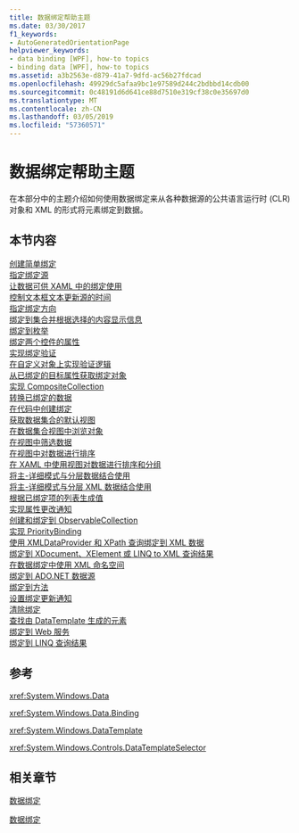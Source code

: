 ```yaml
---
title: 数据绑定帮助主题
ms.date: 03/30/2017
f1_keywords:
- AutoGeneratedOrientationPage
helpviewer_keywords:
- data binding [WPF], how-to topics
- binding data [WPF], how-to topics
ms.assetid: a3b2563e-d879-41a7-9dfd-ac56b27fdcad
ms.openlocfilehash: 49929dc5afaa9bc1e97589d244c2bdbbd14cdb00
ms.sourcegitcommit: 0c48191d6d641ce88d7510e319cf38c0e35697d0
ms.translationtype: MT
ms.contentlocale: zh-CN
ms.lasthandoff: 03/05/2019
ms.locfileid: "57360571"
---
```

# <a name="data-binding-how-to-topics"></a>数据绑定帮助主题
在本部分中的主题介绍如何使用数据绑定来从各种数据源的公共语言运行时 (CLR) 对象和 XML 的形式将元素绑定到数据。  
  
## <a name="in-this-section"></a>本节内容  
 [创建简单绑定](how-to-create-a-simple-binding.md)  
 [指定绑定源](how-to-specify-the-binding-source.md)  
 [让数据可供 XAML 中的绑定使用](how-to-make-data-available-for-binding-in-xaml.md)  
 [控制文本框文本更新源的时间](how-to-control-when-the-textbox-text-updates-the-source.md)  
 [指定绑定方向](how-to-specify-the-direction-of-the-binding.md)  
 [绑定到集合并根据选择的内容显示信息](how-to-bind-to-a-collection-and-display-information-based-on-selection.md)  
 [绑定到枚举](how-to-bind-to-an-enumeration.md)  
 [绑定两个控件的属性](how-to-bind-the-properties-of-two-controls.md)  
 [实现绑定验证](how-to-implement-binding-validation.md)  
 [在自定义对象上实现验证逻辑](how-to-implement-validation-logic-on-custom-objects.md)  
 [从已绑定的目标属性获取绑定对象](how-to-get-the-binding-object-from-a-bound-target-property.md)  
 [实现 CompositeCollection](how-to-implement-a-compositecollection.md)  
 [转换已绑定的数据](how-to-convert-bound-data.md)  
 [在代码中创建绑定](how-to-create-a-binding-in-code.md)  
 [获取数据集合的默认视图](how-to-get-the-default-view-of-a-data-collection.md)  
 [在数据集合视图中浏览对象](how-to-navigate-through-the-objects-in-a-data-collectionview.md)  
 [在视图中筛选数据](how-to-filter-data-in-a-view.md)  
 [在视图中对数据进行排序](how-to-sort-data-in-a-view.md)  
 [在 XAML 中使用视图对数据进行排序和分组](how-to-sort-and-group-data-using-a-view-in-xaml.md)  
 [将主-详细模式与分层数据结合使用](how-to-use-the-master-detail-pattern-with-hierarchical-data.md)  
 [将主-详细模式与分层 XML 数据结合使用](how-to-use-the-master-detail-pattern-with-hierarchical-xml-data.md)  
 [根据已绑定项的列表生成值](how-to-produce-a-value-based-on-a-list-of-bound-items.md)  
 [实现属性更改通知](how-to-implement-property-change-notification.md)  
 [创建和绑定到 ObservableCollection](how-to-create-and-bind-to-an-observablecollection.md)  
 [实现 PriorityBinding](how-to-implement-prioritybinding.md)  
 [使用 XMLDataProvider 和 XPath 查询绑定到 XML 数据](how-to-bind-to-xml-data-using-an-xmldataprovider-and-xpath-queries.md)  
 [绑定到 XDocument、XElement 或 LINQ to XML 查询结果](how-to-bind-to-xdocument-xelement-or-linq-for-xml-query-results.md)  
 [在数据绑定中使用 XML 命名空间](how-to-use-xml-namespaces-in-data-binding.md)  
 [绑定到 ADO.NET 数据源](how-to-bind-to-an-ado-net-data-source.md)  
 [绑定到方法](how-to-bind-to-a-method.md)  
 [设置绑定更新通知](how-to-set-up-notification-of-binding-updates.md)  
 [清除绑定](how-to-clear-bindings.md)  
 [查找由 DataTemplate 生成的元素](how-to-find-datatemplate-generated-elements.md)  
 [绑定到 Web 服务](how-to-bind-to-a-web-service.md)  
 [绑定到 LINQ 查询结果](how-to-bind-to-the-results-of-a-linq-query.md)  
  
## <a name="reference"></a>参考  
 <xref:System.Windows.Data>  
  
 <xref:System.Windows.Data.Binding>  
  
 <xref:System.Windows.DataTemplate>  
  
 <xref:System.Windows.Controls.DataTemplateSelector>  
  
## <a name="related-sections"></a>相关章节  
 [数据绑定](data-binding-wpf.md)  
  
 [数据绑定](../advanced/optimizing-performance-data-binding.md)
